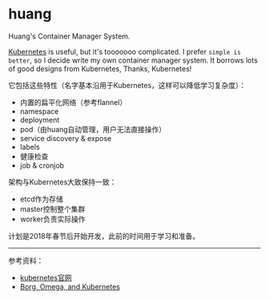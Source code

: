 # huang

Huang's Container Manager System.

[Kubernetes](https://kubernetes.io/) is useful, but it's tooooooo complicated. I prefer `simple is better`, so I decide
write my own container manager system. It borrows lots of good designs from Kubernetes, Thanks, Kubernetes!

它包括这些特性（名字基本沿用于Kubernetes，这样可以降低学习复杂度）：

- 内置的扁平化网络（参考flannel）
- namespace
- deployment
- pod（由huang自动管理，用户无法直接操作）
- service discovery & expose
- labels
- 健康检查
- job & cronjob

架构与Kubernetes大致保持一致：

- etcd作为存储
- master控制整个集群
- worker负责实际操作

计划是2018年春节后开始开发，此前的时间用于学习和准备。

---

参考资料：

- [kubernetes官网](https://kubernetes.io/)
- [Borg, Omega, and Kubernetes](https://storage.googleapis.com/pub-tools-public-publication-data/pdf/44843.pdf)
